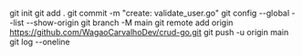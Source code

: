 git init
git add .
git commit -m "create: validate_user.go"
git config --global --list --show-origin
git branch -M main
git remote add origin https://github.com/WagaoCarvalhoDev/crud-go.git
git push -u origin main
git log --oneline
